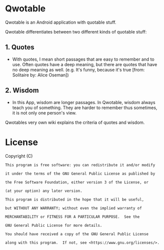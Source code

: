 # Qwotable

Qwotable is an Android application with quotable stuff.

Qwotable differentiates between two different kinds of quotable stuff:

## 1. Quotes
- With quotes, I mean short passages that are easy to remember and to use. Often quotes have a deep meaning, but there are quotes that have no deep meaning as well.
(e.g. It's funny, because it's true [from: Solitaire by: Alice Oseman])

## 2. Wisdom
- In this App, wisdom are longer passages. In Qwotable, wisdom always teach you of something. They are harder to remember thus sometimes, it is not only one person's view.

Qwotables very own wiki explains the criteria of quotes and wisdom.


# License

Copyright (C) <year>  <name of author>

    This program is free software: you can redistribute it and/or modify

    it under the terms of the GNU General Public License as published by

    the Free Software Foundation, either version 3 of the License, or

    (at your option) any later version.

    This program is distributed in the hope that it will be useful,

    but WITHOUT ANY WARRANTY; without even the implied warranty of

    MERCHANTABILITY or FITNESS FOR A PARTICULAR PURPOSE.  See the

    GNU General Public License for more details.

    You should have received a copy of the GNU General Public License

    along with this program.  If not, see <https://www.gnu.org/licenses/>.
